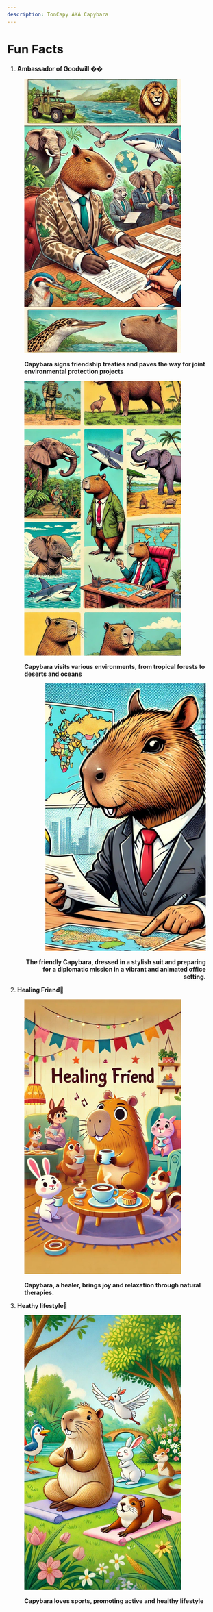 ```yaml
---
description: TonCapy AKA Capybara
---
```


# Fun Facts

1. **Ambassador of Goodwill ��**

<figure><img src="../.gitbook/assets/photo_2024-08-11_16-26-36.jpg" alt="" width="366"><figcaption><p><strong>Capybara signs friendship treaties and paves the way for joint environmental protection projects</strong></p></figcaption></figure>

<figure><img src="../.gitbook/assets/photo_2024-08-11_16-29-22.jpg" alt="" width="366"><figcaption><p><strong>Capybara visits various environments, from tropical forests to deserts and oceans</strong></p></figcaption></figure>

<div align="right"><figure><img src="../.gitbook/assets/photo_2024-08-11_16-31-06.jpg" alt="" width="375"><figcaption><p><strong>The friendly Capybara, dressed in a stylish suit and preparing for a diplomatic mission in a vibrant and animated office setting.</strong></p></figcaption></figure></div>

2. **Healing Friend🌟**

<figure><img src="../.gitbook/assets/photo_2024-08-11_16-34-44.jpg" alt="" width="366"><figcaption><p><strong>Capybara, a healer, brings joy and relaxation through natural therapies.</strong></p></figcaption></figure>

3. **Heathy lifestyle🌟**

<figure><img src="../.gitbook/assets/photo_2024-08-11_16-36-30.jpg" alt="" width="366"><figcaption><p><strong>Capybara loves sports, promoting active and healthy lifestyle</strong></p></figcaption></figure>
